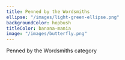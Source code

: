 ```yaml
---
title: Penned by the Wordsmiths
ellipse: "/images/light-green-ellipse.png"
backgroundColor: hopbush
titleColor: banana-mania
image: "/images/butterfly.png"
---
```


Penned by the Wordsmiths category